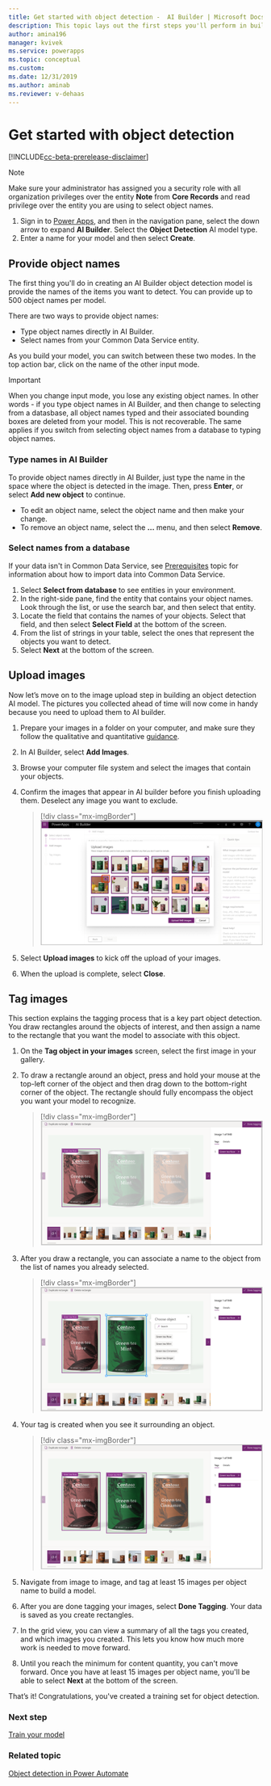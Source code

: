 ```yaml
---
title: Get started with object detection -  AI Builder | Microsoft Docs
description: This topic lays out the first steps you'll perform in building an object detection AI model. 
author: amina196
manager: kvivek
ms.service: powerapps
ms.topic: conceptual
ms.custom: 
ms.date: 12/31/2019
ms.author: aminab
ms.reviewer: v-dehaas
---
```


# Get started with object detection

[!INCLUDE[cc-beta-prerelease-disclaimer](./includes/cc-beta-prerelease-disclaimer.md)]

> [!NOTE]
> Make sure your administrator has assigned you a security role with all organization privileges over the entity **Note** from **Core Records** and read privilege over the entity you are using to select object names.

1. Sign in to [Power Apps](https://make.powerapps.com), and then in the navigation pane, select the down arrow to expand **AI Builder**. Select the **Object Detection** AI model type.
2. Enter a name for your model and then select **Create**.

## Provide object names

The first thing you'll do in creating an AI Builder object detection model is provide the names of the items you want to detect. You can provide up to 500 object names per model.

There are two ways to provide object names:

- Type object names directly in AI Builder.
- Select names from your Common Data Service entity.

As you build your model, you can switch between these two modes. In the top action bar, click on the name of the other input mode.

> [!IMPORTANT]
> When you change input mode, you lose any existing object names. In other words - if you type object names in AI Builder, and then change to selecting from a datasbase, all object names typed and their associated bounding boxes are deleted from your model. This is not recoverable. The same applies if you switch from selecting object names from a database to typing object names.

### Type names in AI Builder

To provide object names directly in AI Builder, just type the name in the space where the object is detected in the image. Then, press **Enter**, or select **Add new object** to continue.

- To edit an object name, select the object name and then make your change.
- To remove an object name, select the **...** menu, and then select **Remove**.

### Select names from a database

If your data isn't in Common Data Service, see [Prerequisites](build-model.md#prerequisites) topic for information about how to import data into Common Data Service.

1. Select **Select from database** to see entities in your environment.
2. In the right-side pane, find the entity that contains your object names. Look through the list, or use the search bar, and then select that entity.
3. Locate the field that contains the names of your objects. Select that field, and then select **Select Field** at the bottom of the screen.
4. From the list of strings in your table, select the ones that represent the objects you want to detect. 
5. Select **Next** at the bottom of the screen.

## Upload images
Now let’s move on to the image upload step in building an object detection AI model. The pictures you collected ahead of time will now come in handy because you need to upload them to AI builder.

1. Prepare your images in a folder on your computer, and make sure they follow the qualitative and quantitative [guidance](collect-images.md).
1. In AI Builder, select **Add Images**.
1. Browse your computer file system and select the images that contain your objects.
1. Confirm the images that appear in AI builder before you finish uploading them. Deselect any image you want to exclude.

   > [!div class="mx-imgBorder"]
   > ![Select images screen](media/select-images.png "Select images screen")

1. Select **Upload images** to kick off the upload of your images.
1. When the upload is complete, select **Close**.

## Tag images

This section explains the tagging process that is a key part object detection. You draw rectangles around the objects of interest, and then assign a name to the rectangle that you want the model to associate with this object.

1. On the **Tag object in your images** screen, select the first image in your gallery.
1. To draw a rectangle around an object, press and hold your mouse at the top-left corner of the object and then drag down to the bottom-right corner of the object. The rectangle should fully encompass the object you want your model to recognize.

   > [!div class="mx-imgBorder"]
   > ![Tag images screen](media/tag-images.png "Tag images screen")

1. After you draw a rectangle, you can associate a name to the object from the list of names you already selected.

   > [!div class="mx-imgBorder"]
   > ![Associate name screen](media/tag-image-associate-name.png "Associate name  screen")

1. Your tag is created when you see it surrounding an object.

   > [!div class="mx-imgBorder"]
   > ![Tag created screen](media/tag-created.png "Tag created screen")

1. Navigate from image to image, and tag at least 15 images per object name to build a model.
1. After you are done tagging your images, select **Done Tagging**. Your data is saved as you create rectangles.
1. In the grid view, you can view a summary of all the tags you created, and which images you created. This lets you know how much more work is needed to move forward.
1. Until you reach the minimum for content quantity, you can't move forward. Once you have at least 15 images per object name, you'll be able to select **Next** at the bottom of the screen.

That’s it! Congratulations, you've created a training set for object detection.

### Next step

[Train  your model](object-detection-train-model.md)

### Related topic

[Object detection in Power Automate](object-detection-model-in-flow.md) 
